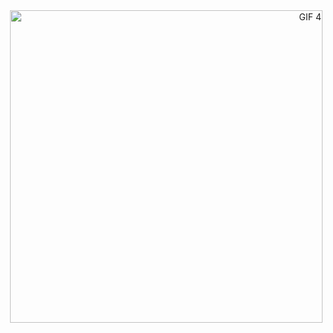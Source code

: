 <!-- Readme @re1san -->

<!-- <img align="left" width="48" src="https://github.com/re1san/re1san/blob/main/Blink.gif?raw=true" alt="GIF 4">
<div>
    <img src="https://readme-typing-svg.herokuapp.com?font=Iosevka&weight=200&size=14&duration=4500&pause=10000&color=6791C9&random=false&width=280&height=24&lines=Hi%2C+I+am+Aniket" alt="GIF 1">
</div>
<div>
  <img src="https://readme-typing-svg.herokuapp.com?font=Iosevka&weight=200&size=14&duration=4500&pause=10000&color=6791C9&random=false&width=280&height=24&lines=I+like+to+code+beautiful+systems." alt="GIF 2">
</div>
<div>
  <img src="https://readme-typing-svg.herokuapp.com?font=Iosevka&weight=200&size=14&duration=4500&pause=10000&color=6791C9&random=false&width=280&height=24&lines=and+sometimes,+I+make+pixelart+^^" alt="GIF 3">
</div> -->

<div align="right">
  <img width="500" src="https://github.com/re1san/re1san/blob/main/Suck.gif?raw=true" alt="GIF 4">
</div>


